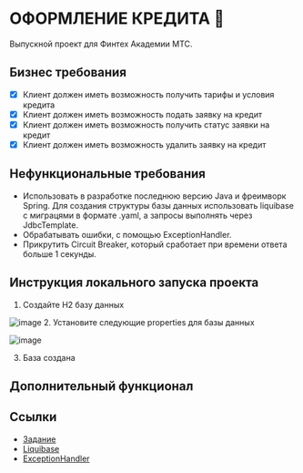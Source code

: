 # ОФОРМЛЕНИЕ КРЕДИТА 💸

Выпускной проект для Финтех Академии МТС.

## Бизнес требования

- [x] Клиент должен иметь возможность получить тарифы и условия кредита
- [x] Клиент должен иметь возможность подать заявку на кредит
- [x] Клиент должен иметь возможность получить статус заявки на кредит
- [x] Клиент должен иметь возможность удалить заявку на кредит

## Нефункциональные требования

* Использовать в разработке последнюю версию
  Java и фреимворк Spring. Для
  создания структуры базы данных
  использовать liquibase с миграцями в
  формате .yaml, а запросы выполнять
  через JdbcTemplate.
* Обрабатывать ошибки, с помощью
  ExceptionHandler.
* Прикрутить Circuit Breaker,
  который сработает при времени ответа больше 1
  секунды.

## Инструкция локального запуска проекта
1. Создайте H2 базу данных

 ![image](https://user-images.githubusercontent.com/93432684/236708581-853613c0-8577-4b26-af45-11e9f8fb8a23.png)
2. Установите следующие properties для базы данных

 ![image](https://user-images.githubusercontent.com/93432684/236708674-790e4248-f3d7-4120-bdc4-42e7ee7bbcd9.png)
 
3. База создана

## Дополнительный функционал



## Ссылки

* [Задание](https://drive.google.com/file/d/1zett8xUTBs7ZuF3sFCnykGqPkwLFldb4/view)
* [Liquibase](https://www.youtube.com/watch?v=ec90flC2MNg)
* [ExceptionHandler](https://habr.com/ru/articles/528116/)
